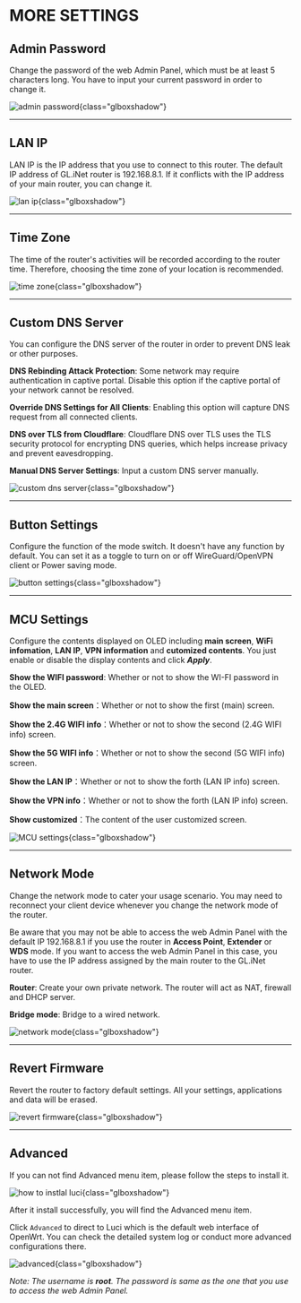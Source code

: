 # MORE SETTINGS

## Admin Password

Change the password of the web Admin Panel, which must be at least 5 characters long. You have to input your current password in order to change it.

![admin password](https://static.gl-inet.com/docs/en/3/setup/brume/more_settings/admin_password.png){class="glboxshadow"}

---

## LAN IP

LAN IP is the IP address that you use to connect to this router. The default IP address of GL.iNet router is 192.168.8.1. If it conflicts with the IP address of your main router, you can change it.

![lan ip](https://static.gl-inet.com/docs/en/3/setup/brume/more_settings/lan_ip.png){class="glboxshadow"}

---

## Time Zone

The time of the router's activities will be recorded according to the router time. Therefore, choosing the time zone of your location is recommended.

![time zone](https://static.gl-inet.com/docs/en/3/setup/brume/more_settings/time_zone.png){class="glboxshadow"}

---

## Custom DNS Server

You can configure the DNS server of the router in order to prevent DNS leak or other purposes.

**DNS Rebinding Attack Protection**: Some network may require authentication in captive portal. Disable this option if the captive portal of your network cannot be resolved.

**Override DNS Settings for All Clients**: Enabling this option will capture DNS request from all connected clients.

**DNS over TLS from Cloudflare**: Cloudflare DNS over TLS uses the TLS security protocol for encrypting DNS queries, which helps increase privacy and prevent eavesdropping.

**Manual DNS Server Settings**: Input a custom DNS server manually.

![custom dns server](https://static.gl-inet.com/docs/en/3/setup/brume/more_settings/custom_dns.png){class="glboxshadow"}

---

## Button Settings

Configure the function of the mode switch. It doesn't have any function by default. You can set it as a toggle to turn on or off WireGuard/OpenVPN client or Power saving mode.

![button settings](https://static.gl-inet.com/docs/en/3/setup/mudi/more_settings/button_setting.png){class="glboxshadow"}

---

## MCU Settings

Configure the contents displayed on OLED including **main screen**, **WiFi infomation**, **LAN IP**, **VPN information** and **cutomized contents**. You just enable or disable the display contents and click ***Apply***. 

**Show the WIFI password**: Whether or not to show the WI-FI password in the OLED.

**Show the main screen**：Whether or not to show the first (main) screen.

**Show the 2.4G WIFI info**：Whether or not to show the second (2.4G WIFI info) screen.

**Show the 5G WIFI info**：Whether or not to show the second (5G WIFI info) screen.

**Show the LAN IP**：Whether or not to show the forth (LAN IP info) screen.

**Show the VPN info**：Whether or not to show the forth (LAN IP info) screen.

**Show customized**：The content of the user customized screen.

![MCU settings](https://static.gl-inet.com/docs/en/3/setup/mudi/more_settings/MCUsetting.jpg){class="glboxshadow"}

---
## Network Mode

Change the network mode to cater your usage scenario. You may need to reconnect your client device whenever you change the network mode of the router.

Be aware that you may not be able to access the web Admin Panel with the default IP 192.168.8.1 if you use the router in **Access Point**, **Extender** or **WDS** mode. If you want to access the web Admin Panel in this case, you have to use the IP address assigned by the main router to the GL.iNet router.

**Router**: Create your own private network. The router will act as NAT, firewall and DHCP server.

**Bridge mode**: Bridge to a wired network.

![network mode](https://static.gl-inet.com/docs/en/3/setup/mini_router/more_settings/network_mode.jpg){class="glboxshadow"}

---

## Revert Firmware

Revert the router to factory default settings. All your settings, applications and data will be erased.

![revert firmware](https://static.gl-inet.com/docs/en/3/setup/brume/more_settings/revert_firmware.png){class="glboxshadow"}

---

## Advanced

If you can not find Advanced menu item, please follow the steps to install it.

![how to instlal luci](https://static.gl-inet.com/docs/en/3/setup/mudi/more_settings/how_to_install_luci.png){class="glboxshadow"}

After it install successfully, you will find the Advanced menu item.

Click `Advanced` to direct to Luci which is the default web interface of OpenWrt. You can check the detailed system log or conduct more advanced configurations there.

![advanced](https://static.gl-inet.com/docs/en/3/setup/mudi/more_settings/luci.png){class="glboxshadow"}

*Note: The username is **root**. The password is same as the one that you use to access the web Admin Panel.*